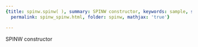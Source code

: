 ```yaml
---
{title: spinw.spinw( ), summary: SPINW constructor, keywords: sample, sidebar: sw_sidebar,
  permalink: spinw_spinw.html, folder: spinw, mathjax: 'true'}

---
```

SPINW constructor
 

